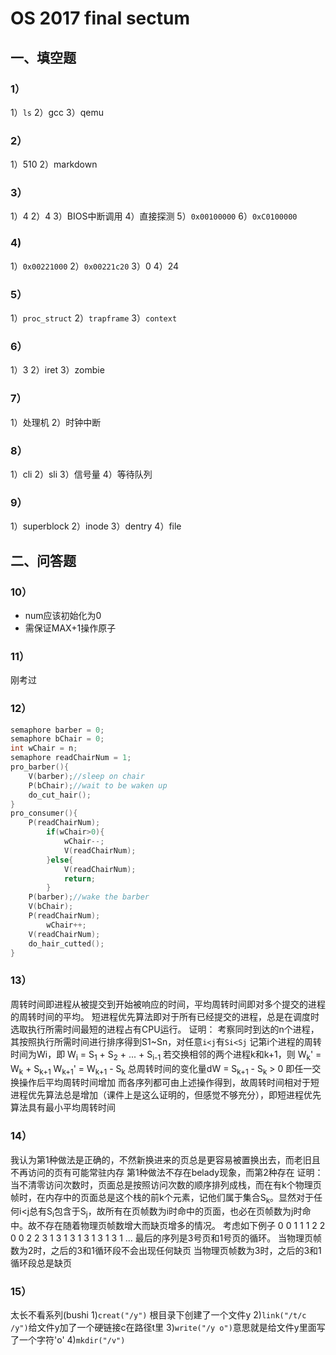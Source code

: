 # OS 2017 final sectum
## 一、填空题
### 1）
1）`ls`  2）gcc  3）qemu
### 2）
1）510  2）markdown 

### 3）
1）4 
2）4 
3）BIOS中断调用 
4）直接探测
5）`0x00100000`  6）`0xC0100000`

### 4)
1）`0x00221000`  2）`0x00221c20`
3）0 
4）24
### 5）
1）`proc_struct`  2）`trapframe`  3）`context`
### 6）
1）3 
2）iret
3）zombie
### 7）
1）处理机  2）时钟中断
### 8）
1）cli  2）sli  3）信号量  4）等待队列
### 9）
1）superblock  2）inode  3）dentry  4）file
## 二、问答题
### 10）
- num应该初始化为0
- 需保证MAX+1操作原子
### 11）
刚考过
### 12）
```c
semaphore barber = 0;
semaphore bChair = 0;
int wChair = n;
semaphore readChairNum = 1;
pro_barber(){
	V(barber);//sleep on chair
	P(bChair);//wait to be waken up
	do_cut_hair();
}
pro_consumer(){
	P(readChairNum);
		if(wChair>0){
			wChair--;
			V(readChairNum);
		}else{
			V(readChairNum);
			return;
		}
	P(barber);//wake the barber
	V(bChair);
	P(readChairNum);
		wChair++;
	V(readChairNum);
	do_hair_cutted();
}
```
### 13）
周转时间即进程从被提交到开始被响应的时间，平均周转时间即对多个提交的进程的周转时间的平均。
短进程优先算法即对于所有已经提交的进程，总是在调度时选取执行所需时间最短的进程占有CPU运行。
证明：
考察同时到达的n个进程，其按照执行所需时间进行排序得到S1~Sn，对任意`i<j`有`Si<Sj`
记第i个进程的周转时间为Wi，即 W<sub>i</sub> = S<sub>1</sub> + S<sub>2</sub> + ... + S<sub>i-1</sub>
若交换相邻的两个进程k和k+1，则
W<sub>k</sub>' = W<sub>k</sub> + S<sub>k+1</sub>
W<sub>k+1</sub>' = W<sub>k+1</sub> - S<sub>k</sub>
总周转时间的变化量dW =  S<sub>k+1</sub> - S<sub>k</sub> > 0
即任一交换操作后平均周转时间增加
而各序列都可由上述操作得到，故周转时间相对于短进程优先算法总是增加（课件上是这么证明的，但感觉不够充分），即短进程优先算法具有最小平均周转时间

### 14）
我认为第1种做法是正确的，不然新换进来的页总是更容易被置换出去，而老旧且不再访问的页有可能常驻内存
第1种做法不存在belady现象，而第2种存在
证明：当不清零访问次数时，页面总是按照访问次数的顺序排列成栈，而在有k个物理页帧时，在内存中的页面总是这个栈的前k个元素，记他们属于集合S<sub>k</sub>。显然对于任何i<j总有S<sub>i</sub>包含于S<sub>j</sub>，故所有在页帧数为i时命中的页面，也必在页帧数为j时命中。故不存在随着物理页帧数增大而缺页增多的情况。
考虑如下例子
0 0 1 1 1 2 2 0 0 2 2 3 1 3 1 3 1 3 1 3 1 3 1 ...
最后的序列是3号页和1号页的循环。
当物理页帧数为2时，之后的3和1循环段不会出现任何缺页
当物理页帧数为3时，之后的3和1循环段总是缺页
### 15）
太长不看系列(bushi
1)`creat("/y")` 根目录下创建了一个文件y
2)`link("/t/c /y")`给文件y加了一个硬链接c在路径t里
3)`write("/y o")`意思就是给文件y里面写了一个字符'o'
4)`mkdir("/v")`